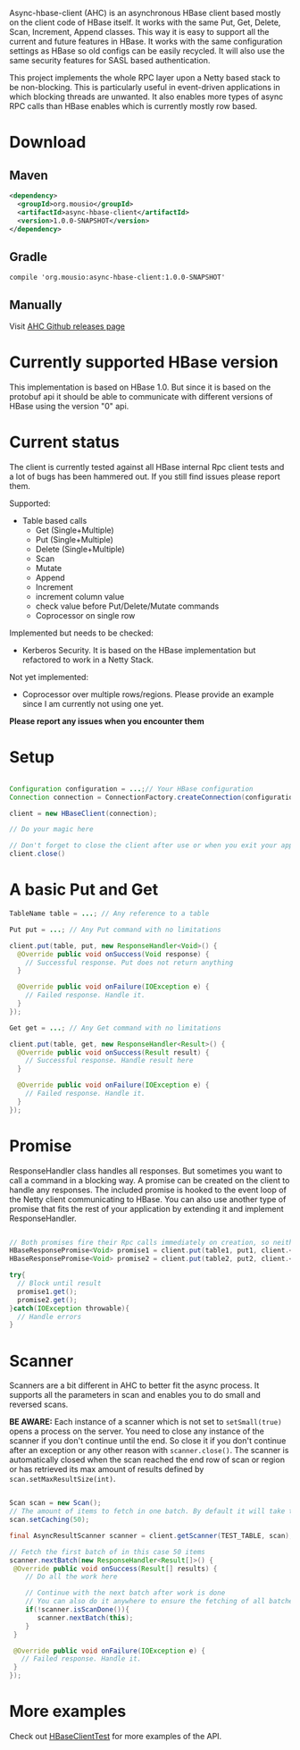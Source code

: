Async-hbase-client (AHC) is an asynchronous HBase client based mostly on the client code of HBase itself.
It works with the same Put, Get, Delete, Scan, Increment, Append classes. This way it is
 easy to support all the current and future features in HBase.
It works with the same configuration settings as HBase so old configs can be easily recycled. It will
also use the same security features for SASL based authentication.

This project implements the whole RPC layer upon a Netty based stack to be non-blocking. This is
particularly useful in event-driven applications in which blocking threads are unwanted. It also
enables more types of async RPC calls than HBase enables which is currently mostly row based.

# Download

## Maven
```xml
<dependency>
  <groupId>org.mousio</groupId>
  <artifactId>async-hbase-client</artifactId>
  <version>1.0.0-SNAPSHOT</version>
</dependency>
```

## Gradle
```
compile 'org.mousio:async-hbase-client:1.0.0-SNAPSHOT'
```

## Manually
Visit [AHC Github releases page](https://github.com/jurmous/async-hbase-client/releases)

# Currently supported HBase version

This implementation is based on HBase 1.0. But since it is based on the protobuf api it should be
able to communicate with different versions of HBase using the version "0" api.

# Current status

The client is currently tested against all HBase internal Rpc client tests and a lot of bugs has
been hammered out. If you still find issues please report them.

Supported:
* Table based calls
  * Get (Single+Multiple)
  * Put (Single+Multiple)
  * Delete (Single+Multiple)
  * Scan
  * Mutate
  * Append
  * Increment
  * increment column value
  * check value before Put/Delete/Mutate commands
  * Coprocessor on single row

Implemented but needs to be checked:
* Kerberos Security. It is based on the HBase implementation but refactored to work in a
Netty Stack.

Not yet implemented:
* Coprocessor over multiple rows/regions. Please provide an example since I am currently not using one yet.

**Please report any issues when you encounter them**

# Setup

```Java

Configuration configuration = ...;// Your HBase configuration
Connection connection = ConnectionFactory.createConnection(configuration);

client = new HBaseClient(connection);

// Do your magic here

// Don't forget to close the client after use or when you exit your application.
client.close()

```

# A basic Put and Get

```Java
TableName table = ...; // Any reference to a table

Put put = ...; // Any Put command with no limitations

client.put(table, put, new ResponseHandler<Void>() {
  @Override public void onSuccess(Void response) {
    // Successful response. Put does not return anything
  }

  @Override public void onFailure(IOException e) {
    // Failed response. Handle it.
  }
});

Get get = ...; // Any Get command with no limitations

client.put(table, get, new ResponseHandler<Result>() {
  @Override public void onSuccess(Result result) {
    // Successful response. Handle result here
  }

  @Override public void onFailure(IOException e) {
    // Failed response. Handle it.
  }
});

```

# Promise

ResponseHandler class handles all responses. But sometimes you want to call a command in a blocking
way. A promise can be created on the client to handle any responses. The included promise is hooked
to the event loop of the Netty client communicating to HBase. You can also use another type of promise
that fits the rest of your application by extending it and implement ResponseHandler.

```Java

// Both promises fire their Rpc calls immediately on creation, so neither is blocking the other.
HBaseResponsePromise<Void> promise1 = client.put(table1, put1, client.<Void>newPromise());
HBaseResponsePromise<Void> promise2 = client.put(table2, put2, client.<Void>newPromise());

try{
  // Block until result
  promise1.get();
  promise2.get();
}catch(IOException throwable){
  // Handle errors
}
```

# Scanner

Scanners are a bit different in AHC to better fit the async process. It supports all the parameters in
scan and enables you to do small and reversed scans.

**BE AWARE:** Each instance of a scanner which is not set to ```setSmall(true)``` opens a process on the server.
You need to close any instance of the scanner if you don't continue until the end. So close it if you don't
continue after an exception or any other reason with ```scanner.close()```. The scanner is automatically
closed when the scan reached the end row of scan or region or has retrieved its max amount of results
defined by ```scan.setMaxResultSize(int)```.

```Java

Scan scan = new Scan();
// The amount of items to fetch in one batch. By default it will take the HBase default which is 100.
scan.setCaching(50);

final AsyncResultScanner scanner = client.getScanner(TEST_TABLE, scan);

// Fetch the first batch of in this case 50 items
scanner.nextBatch(new ResponseHandler<Result[]>() {
 @Override public void onSuccess(Result[] results) {
    // Do all the work here

    // Continue with the next batch after work is done
    // You can also do it anywhere to ensure the fetching of all batches
    if(!scanner.isScanDone()){
       scanner.nextBatch(this);
    }
 }

 @Override public void onFailure(IOException e) {
   // Failed response. Handle it.
 }
});

```

# More examples

Check out [HBaseClientTest](https://github.com/jurmous/async-hbase-client/blob/master/src/test/java/mousio/hbase/async/HBaseClientTest.java)
for more examples of the API.